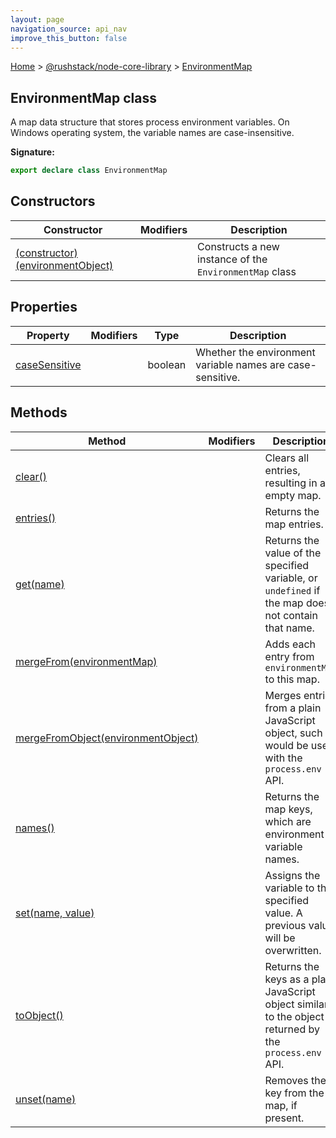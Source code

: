 ```yaml
---
layout: page
navigation_source: api_nav
improve_this_button: false
---
```



[Home](./index.md) &gt; [@rushstack/node-core-library](./node-core-library.md) &gt; [EnvironmentMap](./node-core-library.environmentmap.md)

## EnvironmentMap class

A map data structure that stores process environment variables. On Windows operating system, the variable names are case-insensitive.

<b>Signature:</b>

```typescript
export declare class EnvironmentMap
```

## Constructors

|  Constructor | Modifiers | Description |
|  --- | --- | --- |
|  [(constructor)(environmentObject)](./node-core-library.environmentmap._constructor_.md) |  | Constructs a new instance of the <code>EnvironmentMap</code> class |

## Properties

|  Property | Modifiers | Type | Description |
|  --- | --- | --- | --- |
|  [caseSensitive](./node-core-library.environmentmap.casesensitive.md) |  | boolean | Whether the environment variable names are case-sensitive. |

## Methods

|  Method | Modifiers | Description |
|  --- | --- | --- |
|  [clear()](./node-core-library.environmentmap.clear.md) |  | Clears all entries, resulting in an empty map. |
|  [entries()](./node-core-library.environmentmap.entries.md) |  | Returns the map entries. |
|  [get(name)](./node-core-library.environmentmap.get.md) |  | Returns the value of the specified variable, or <code>undefined</code> if the map does not contain that name. |
|  [mergeFrom(environmentMap)](./node-core-library.environmentmap.mergefrom.md) |  | Adds each entry from <code>environmentMap</code> to this map. |
|  [mergeFromObject(environmentObject)](./node-core-library.environmentmap.mergefromobject.md) |  | Merges entries from a plain JavaScript object, such as would be used with the <code>process.env</code> API. |
|  [names()](./node-core-library.environmentmap.names.md) |  | Returns the map keys, which are environment variable names. |
|  [set(name, value)](./node-core-library.environmentmap.set.md) |  | Assigns the variable to the specified value. A previous value will be overwritten. |
|  [toObject()](./node-core-library.environmentmap.toobject.md) |  | Returns the keys as a plain JavaScript object similar to the object returned by the <code>process.env</code> API. |
|  [unset(name)](./node-core-library.environmentmap.unset.md) |  | Removes the key from the map, if present. |

